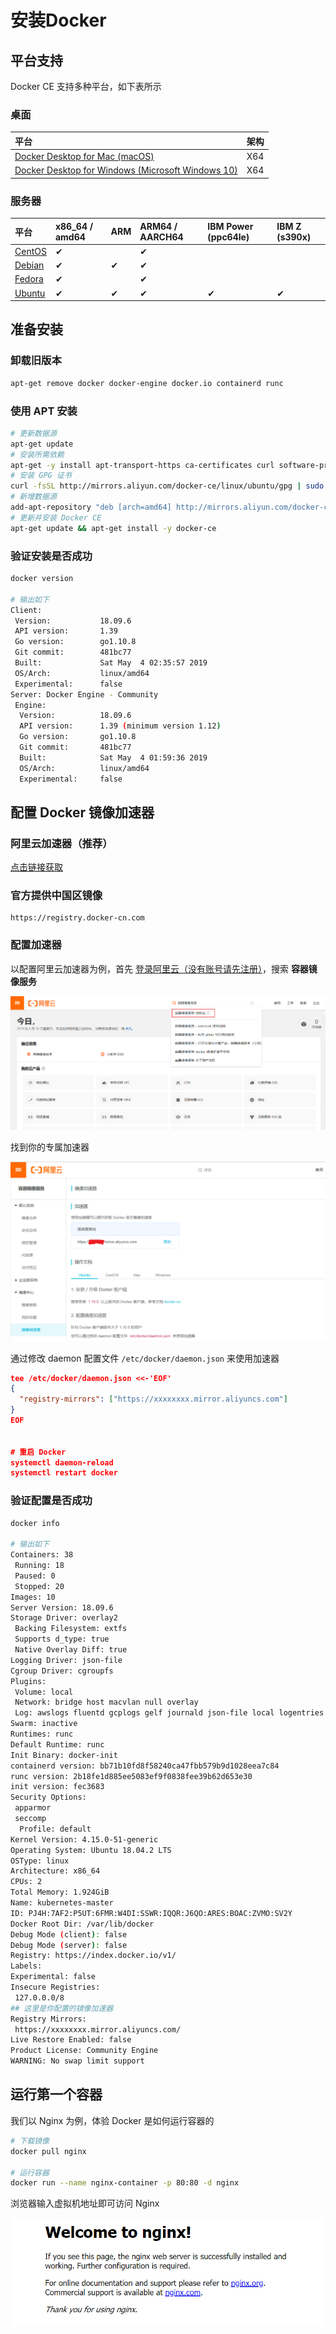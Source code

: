 # 安装Docker

## 平台支持

Docker CE 支持多种平台，如下表所示

### 桌面

| 平台                                                         | 架构 |
| :----------------------------------------------------------- | :--- |
| [Docker Desktop for Mac (macOS)](http://qfdmy.com/wp-content/themes/quanbaike/go.php?url=aHR0cHM6Ly9kb2NzLmRvY2tlci5jb20vZG9ja2VyLWZvci1tYWMvaW5zdGFsbC8=) | X64  |
| [Docker Desktop for Windows (Microsoft Windows 10)](http://qfdmy.com/wp-content/themes/quanbaike/go.php?url=aHR0cHM6Ly9kb2NzLmRvY2tlci5jb20vZG9ja2VyLWZvci13aW5kb3dzL2luc3RhbGwv) | X64  |

### 服务器

| 平台                                                         | x86_64 / amd64 | ARM  | ARM64 / AARCH64 | IBM Power (ppc64le) | IBM Z (s390x) |
| :----------------------------------------------------------- | :------------- | :--- | :-------------- | :------------------ | :------------ |
| [CentOS](http://qfdmy.com/wp-content/themes/quanbaike/go.php?url=aHR0cHM6Ly9kb2NzLmRvY2tlci5jb20vaW5zdGFsbC9saW51eC9kb2NrZXItY2UvY2VudG9zLw==) | ✔              |      | ✔               |                     |               |
| [Debian](http://qfdmy.com/wp-content/themes/quanbaike/go.php?url=aHR0cHM6Ly9kb2NzLmRvY2tlci5jb20vaW5zdGFsbC9saW51eC9kb2NrZXItY2UvZGViaWFuLw==) | ✔              | ✔    | ✔               |                     |               |
| [Fedora](http://qfdmy.com/wp-content/themes/quanbaike/go.php?url=aHR0cHM6Ly9kb2NzLmRvY2tlci5jb20vaW5zdGFsbC9saW51eC9kb2NrZXItY2UvZmVkb3JhLw==) | ✔              |      | ✔               |                     |               |
| [Ubuntu](http://qfdmy.com/wp-content/themes/quanbaike/go.php?url=aHR0cHM6Ly9kb2NzLmRvY2tlci5jb20vaW5zdGFsbC9saW51eC9kb2NrZXItY2UvdWJ1bnR1Lw==) | ✔              | ✔    | ✔               | ✔                   | ✔             |

## 准备安装

### 卸载旧版本

```bash
apt-get remove docker docker-engine docker.io containerd runc
```

### 使用 APT 安装

```bash
# 更新数据源
apt-get update
# 安装所需依赖
apt-get -y install apt-transport-https ca-certificates curl software-properties-common
# 安装 GPG 证书
curl -fsSL http://mirrors.aliyun.com/docker-ce/linux/ubuntu/gpg | sudo apt-key add -
# 新增数据源
add-apt-repository "deb [arch=amd64] http://mirrors.aliyun.com/docker-ce/linux/ubuntu $(lsb_release -cs) stable"
# 更新并安装 Docker CE
apt-get update && apt-get install -y docker-ce
```

### 验证安装是否成功

```bash
docker version

# 输出如下
Client:
 Version:           18.09.6
 API version:       1.39
 Go version:        go1.10.8
 Git commit:        481bc77
 Built:             Sat May  4 02:35:57 2019
 OS/Arch:           linux/amd64
 Experimental:      false
Server: Docker Engine - Community
 Engine:
  Version:          18.09.6
  API version:      1.39 (minimum version 1.12)
  Go version:       go1.10.8
  Git commit:       481bc77
  Built:            Sat May  4 01:59:36 2019
  OS/Arch:          linux/amd64
  Experimental:     false
```

## 配置 Docker 镜像加速器

### 阿里云加速器（推荐）

[点击链接获取](http://qfdmy.com/wp-content/themes/quanbaike/go.php?url=aHR0cHM6Ly9wcm9tb3Rpb24uYWxpeXVuLmNvbS9udG1zL2FjdC9xd2JrLmh0bWw/dXNlckNvZGU9aGdxa3U3YzU=)

### 官方提供中国区镜像

```
https://registry.docker-cn.com
```

### 配置加速器

以配置阿里云加速器为例，首先 [登录阿里云（没有账号请先注册）](http://qfdmy.com/wp-content/themes/quanbaike/go.php?url=aHR0cHM6Ly9wcm9tb3Rpb24uYWxpeXVuLmNvbS9udG1zL2FjdC9xd2JrLmh0bWw/dXNlckNvZGU9aGdxa3U3YzU=)，搜索 **容器镜像服务**

![img](../assets/8e2280fbb4c6c26.png)

找到你的专属加速器

![img](../assets/ee2667294d92be1.png)

通过修改 daemon 配置文件 `/etc/docker/daemon.json` 来使用加速器

```json
tee /etc/docker/daemon.json <<-'EOF'
{
  "registry-mirrors": ["https://xxxxxxxx.mirror.aliyuncs.com"]
}
EOF


# 重启 Docker
systemctl daemon-reload
systemctl restart docker
```

### 验证配置是否成功

```bash
docker info

# 输出如下
Containers: 38
 Running: 18
 Paused: 0
 Stopped: 20
Images: 10
Server Version: 18.09.6
Storage Driver: overlay2
 Backing Filesystem: extfs
 Supports d_type: true
 Native Overlay Diff: true
Logging Driver: json-file
Cgroup Driver: cgroupfs
Plugins:
 Volume: local
 Network: bridge host macvlan null overlay
 Log: awslogs fluentd gcplogs gelf journald json-file local logentries splunk syslog
Swarm: inactive
Runtimes: runc
Default Runtime: runc
Init Binary: docker-init
containerd version: bb71b10fd8f58240ca47fbb579b9d1028eea7c84
runc version: 2b18fe1d885ee5083ef9f0838fee39b62d653e30
init version: fec3683
Security Options:
 apparmor
 seccomp
  Profile: default
Kernel Version: 4.15.0-51-generic
Operating System: Ubuntu 18.04.2 LTS
OSType: linux
Architecture: x86_64
CPUs: 2
Total Memory: 1.924GiB
Name: kubernetes-master
ID: PJ4H:7AF2:P5UT:6FMR:W4DI:SSWR:IQQR:J6QO:ARES:BOAC:ZVMO:SV2Y
Docker Root Dir: /var/lib/docker
Debug Mode (client): false
Debug Mode (server): false
Registry: https://index.docker.io/v1/
Labels:
Experimental: false
Insecure Registries:
 127.0.0.0/8
## 这里是你配置的镜像加速器
Registry Mirrors:
 https://xxxxxxxx.mirror.aliyuncs.com/
Live Restore Enabled: false
Product License: Community Engine
WARNING: No swap limit support
```

## 运行第一个容器

我们以 Nginx 为例，体验 Docker 是如何运行容器的

```bash
# 下载镜像
docker pull nginx

# 运行容器
docker run --name nginx-container -p 80:80 -d nginx
```

浏览器输入虚拟机地址即可访问 Nginx

![img](../assets/1670b1982b988eb.png)